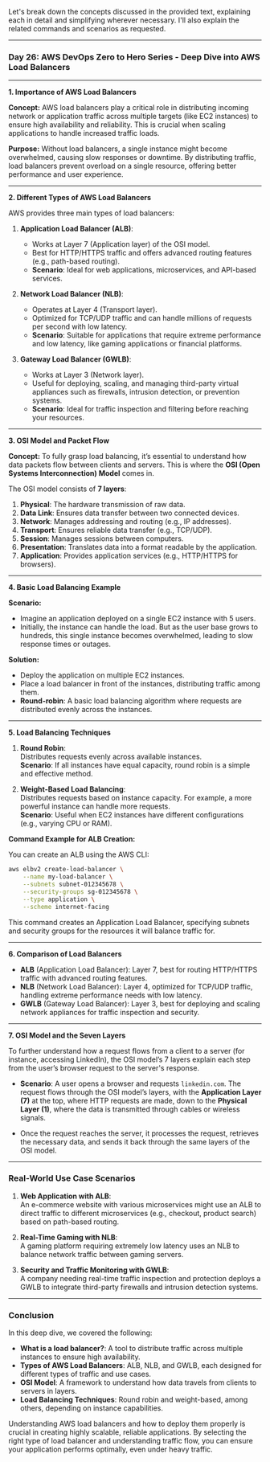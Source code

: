 Let's break down the concepts discussed in the provided text, explaining each in detail and simplifying wherever necessary. I'll also explain the related commands and scenarios as requested.

---

### **Day 26: AWS DevOps Zero to Hero Series - Deep Dive into AWS Load Balancers**

---

**1. Importance of AWS Load Balancers**

**Concept:**
AWS load balancers play a critical role in distributing incoming network or application traffic across multiple targets (like EC2 instances) to ensure high availability and reliability. This is crucial when scaling applications to handle increased traffic loads.

**Purpose:**
Without load balancers, a single instance might become overwhelmed, causing slow responses or downtime. By distributing traffic, load balancers prevent overload on a single resource, offering better performance and user experience.

---

**2. Different Types of AWS Load Balancers**

AWS provides three main types of load balancers:

1. **Application Load Balancer (ALB)**:  
   - Works at Layer 7 (Application layer) of the OSI model.
   - Best for HTTP/HTTPS traffic and offers advanced routing features (e.g., path-based routing).
   - **Scenario**: Ideal for web applications, microservices, and API-based services.

2. **Network Load Balancer (NLB)**:  
   - Operates at Layer 4 (Transport layer).
   - Optimized for TCP/UDP traffic and can handle millions of requests per second with low latency.
   - **Scenario**: Suitable for applications that require extreme performance and low latency, like gaming applications or financial platforms.

3. **Gateway Load Balancer (GWLB)**:  
   - Works at Layer 3 (Network layer).
   - Useful for deploying, scaling, and managing third-party virtual appliances such as firewalls, intrusion detection, or prevention systems.
   - **Scenario**: Ideal for traffic inspection and filtering before reaching your resources.

---

**3. OSI Model and Packet Flow**

**Concept:**
To fully grasp load balancing, it’s essential to understand how data packets flow between clients and servers. This is where the **OSI (Open Systems Interconnection) Model** comes in.

The OSI model consists of **7 layers**:
1. **Physical**: The hardware transmission of raw data.
2. **Data Link**: Ensures data transfer between two connected devices.
3. **Network**: Manages addressing and routing (e.g., IP addresses).
4. **Transport**: Ensures reliable data transfer (e.g., TCP/UDP).
5. **Session**: Manages sessions between computers.
6. **Presentation**: Translates data into a format readable by the application.
7. **Application**: Provides application services (e.g., HTTP/HTTPS for browsers).

---

**4. Basic Load Balancing Example**

**Scenario:**
- Imagine an application deployed on a single EC2 instance with 5 users.
- Initially, the instance can handle the load. But as the user base grows to hundreds, this single instance becomes overwhelmed, leading to slow response times or outages.

**Solution:**
- Deploy the application on multiple EC2 instances.
- Place a load balancer in front of the instances, distributing traffic among them.
- **Round-robin**: A basic load balancing algorithm where requests are distributed evenly across the instances.

---

**5. Load Balancing Techniques**

1. **Round Robin**:  
   Distributes requests evenly across available instances.  
   **Scenario**: If all instances have equal capacity, round robin is a simple and effective method.
   
2. **Weight-Based Load Balancing**:  
   Distributes requests based on instance capacity. For example, a more powerful instance can handle more requests.  
   **Scenario**: Useful when EC2 instances have different configurations (e.g., varying CPU or RAM).

**Command Example for ALB Creation:**

You can create an ALB using the AWS CLI:

```bash
aws elbv2 create-load-balancer \
    --name my-load-balancer \
    --subnets subnet-012345678 \
    --security-groups sg-012345678 \
    --type application \
    --scheme internet-facing
```

This command creates an Application Load Balancer, specifying subnets and security groups for the resources it will balance traffic for.

---

**6. Comparison of Load Balancers**

- **ALB** (Application Load Balancer): Layer 7, best for routing HTTP/HTTPS traffic with advanced routing features.
- **NLB** (Network Load Balancer): Layer 4, optimized for TCP/UDP traffic, handling extreme performance needs with low latency.
- **GWLB** (Gateway Load Balancer): Layer 3, best for deploying and scaling network appliances for traffic inspection and security.

---

**7. OSI Model and the Seven Layers**

To further understand how a request flows from a client to a server (for instance, accessing LinkedIn), the OSI model’s 7 layers explain each step from the user’s browser request to the server's response.

- **Scenario**: A user opens a browser and requests `linkedin.com`. The request flows through the OSI model’s layers, with the **Application Layer (7)** at the top, where HTTP requests are made, down to the **Physical Layer (1)**, where the data is transmitted through cables or wireless signals.

- Once the request reaches the server, it processes the request, retrieves the necessary data, and sends it back through the same layers of the OSI model.

---

### **Real-World Use Case Scenarios**

1. **Web Application with ALB**:  
   An e-commerce website with various microservices might use an ALB to direct traffic to different microservices (e.g., checkout, product search) based on path-based routing.
   
2. **Real-Time Gaming with NLB**:  
   A gaming platform requiring extremely low latency uses an NLB to balance network traffic between gaming servers.

3. **Security and Traffic Monitoring with GWLB**:  
   A company needing real-time traffic inspection and protection deploys a GWLB to integrate third-party firewalls and intrusion detection systems.

---

### **Conclusion**

In this deep dive, we covered the following:
- **What is a load balancer?**: A tool to distribute traffic across multiple instances to ensure high availability.
- **Types of AWS Load Balancers**: ALB, NLB, and GWLB, each designed for different types of traffic and use cases.
- **OSI Model**: A framework to understand how data travels from clients to servers in layers.
- **Load Balancing Techniques**: Round robin and weight-based, among others, depending on instance capabilities.

Understanding AWS load balancers and how to deploy them properly is crucial in creating highly scalable, reliable applications. By selecting the right type of load balancer and understanding traffic flow, you can ensure your application performs optimally, even under heavy traffic.